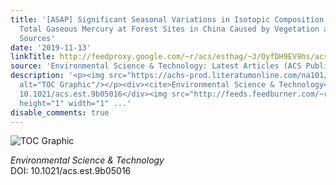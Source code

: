 ```yaml
---
title: '[ASAP] Significant Seasonal Variations in Isotopic Composition of Atmospheric
  Total Gaseous Mercury at Forest Sites in China Caused by Vegetation and Mercury
  Sources'
date: '2019-11-13'
linkTitle: http://feedproxy.google.com/~r/acs/esthag/~3/OyfDH9EV9hs/acs.est.9b05016
source: 'Environmental Science & Technology: Latest Articles (ACS Publications)'
description: '<p><img src="https://achs-prod.literatumonline.com/na101/home/literatum/publisher/achs/journals/content/esthag/0/esthag.ahead-of-print/acs.est.9b05016/20191113/images/medium/es9b05016_0006.gif"
  alt="TOC Graphic"/></p><div><cite>Environmental Science & Technology</cite></div><div>DOI:
  10.1021/acs.est.9b05016</div><img src="http://feeds.feedburner.com/~r/acs/esthag/~4/OyfDH9EV9hs"
  height="1" width="1" ...'
disable_comments: true
---
```

<p><img src="https://achs-prod.literatumonline.com/na101/home/literatum/publisher/achs/journals/content/esthag/0/esthag.ahead-of-print/acs.est.9b05016/20191113/images/medium/es9b05016_0006.gif" alt="TOC Graphic"/></p><div><cite>Environmental Science & Technology</cite></div><div>DOI: 10.1021/acs.est.9b05016</div><img src="http://feeds.feedburner.com/~r/acs/esthag/~4/OyfDH9EV9hs" height="1" width="1" ...